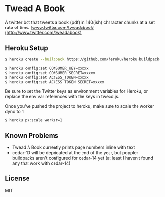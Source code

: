 # Twead A Book
A twitter bot that tweets a book (pdf) in 140(ish) character chunks at a set rate of time. [www.twitter.com/tweadabook](http://www.twitter.com/tweadabook)

## Heroku Setup
```sh
$ heroku create --buildpack https://github.com/heroku/heroku-buildpack-multi.git --stack cedar
```
```sh
$ heroku config:set CONSUMER_KEY=xxxxx
$ heroku config:set CONSUMER_SECRET=xxxxx
$ heroku config:set ACCESS_TOKEN=xxxxx
$ heroku config:set ACCESS_TOKEN_SECRET=xxxxx
```
Be sure to set the Twitter keys as environment variables for Heroku, or replace the env var references with the keys in twead.js.

Once you've pushed the project to heroku, make sure to scale the worker dyno to 1
```sh
$ heroku ps:scale worker=1
```

## Known Problems
* Twead A Book currently prints page numbers inline with text
* cedar-10 will be depricated at the end of the year, but poppler buildpacks aren't configured for cedar-14 yet (at least I haven't found any that work with cedar-14)

## License
MIT
